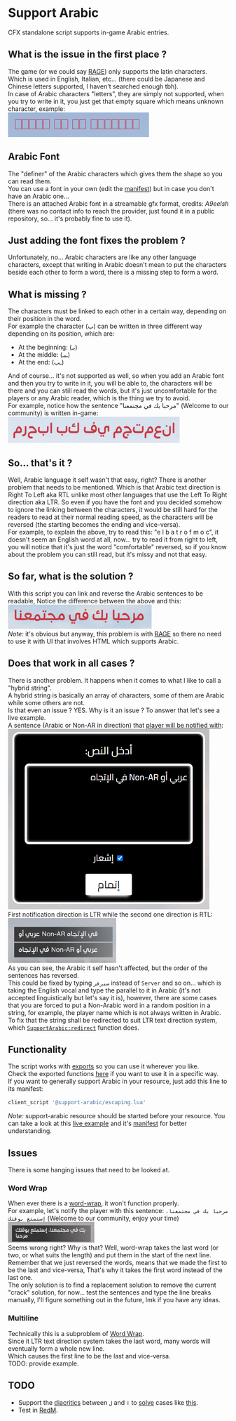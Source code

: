 # Support Arabic
CFX standalone script supports in-game Arabic entries.

## What is the issue in the first place ?
The game (or we could say [RAGE](https://en.wikipedia.org/wiki/Rockstar_Advanced_Game_Engine)) only supports the latin characters.  
Which is used in English, Italian, etc... (there could be Japanese and Chinese letters supported, I haven't searched enough tbh).  
In case of Arabic characters "letters", they are simply not supported, when you try to write in it, you just get that empty square which means unknown character, example:  
![Unknown Characters](https://raw.githubusercontent.com/imperfect-fivem/support-arabic/c0b16a597819a487f9bb9610964716d9e0508ae3/images/unknown-characters.png)  

## Arabic Font
The "definer" of the Arabic characters which gives them the shape so you can read them.  
You can use a font in your own (edit the [manifest](https://github.com/imperfect-fivem/support-arabic/blob/c0b16a597819a487f9bb9610964716d9e0508ae3/fxmanifest.lua#L9)) but in case you don't have an Arabic one...  
There is an attached Arabic font in a streamable gfx format, credits: *A9eelsh* (there was no contact info to reach the provider, just found it in a public repository, so... it's probably fine to use it).

## Just adding the font fixes the problem ?
Unfortunately, no... Arabic characters are like any other language characters, except that writing in Arabic doesn't mean to put the characters beside each other to form a word, there is a missing step to form a word.

## What is missing ?
The characters must be linked to each other in a certain way, depending on their position in the word.  
For example the character (ب) can be written in three different way depending on its position, which are:  
- At the beginning: (بـ)
- At the middle: (ـبـ)
- At the end: (ـب)  

And of course... it's not supported as well, so when you add an Arabic font and then you try to write in it, you will be able to, the characters will be there and you can still read the words, but it's just uncomfortable for the players or any Arabic reader, which is the thing we try to avoid.  
For example, notice how the sentence "مرحبا بك في مجتمعنا" (Welcome to our community) is written in-game:  
![Unlinked Arabic](https://raw.githubusercontent.com/imperfect-fivem/support-arabic/c0b16a597819a487f9bb9610964716d9e0508ae3/images/unlinked-arabic.png)  

## So... that's it ?
Well, Arabic language it self wasn't that easy, right? There is another problem that needs to be mentioned. Which is that Arabic text direction is Right To Left aka RTL unlike most other languages that use the Left To Right direction aka LTR.
So even if you have the font and you decided somehow to ignore the linking between the characters, it would be still hard for the readers to read at their normal reading speed, as the characters will be reversed (the starting becomes the ending and vice-versa).  
For example, to explain the above, try to read this: "e l b a t r o f m o c", it doesn't seem an English word at all, now... try to read it from right to left, you will notice that it's just the word "comfortable" reversed, so if you know about the problem you can still read, but it's missy and not that easy.

## So far, what is the solution ?
With this script you can link and reverse the Arabic sentences to be readable, Notice the difference between the above and this:  
![Linked Arabic](https://raw.githubusercontent.com/imperfect-fivem/support-arabic/c0b16a597819a487f9bb9610964716d9e0508ae3/images/linked-arabic.png)  
_Note:_ it's obvious but anyway, this problem is with [RAGE](https://en.wikipedia.org/wiki/Rockstar_Advanced_Game_Engine) so there no need to use it with UI that involves HTML which supports Arabic.

## Does that work in all cases ?
There is another problem. It happens when it comes to what I like to call a "hybrid string".  
A hybrid string is basically an array of characters, some of them are Arabic while some others are not.  
Is that even an issue ? YES. Why is it an issue ? To answer that let's see a live example.  
A sentence (Arabic or Non-AR in direction) that [player will be notified with](https://github.com/imperfect-fivem/support-arabic/blob/c0b16a597819a487f9bb9610964716d9e0508ae3/examples/fivem/client.lua):  
![test-sentence](https://raw.githubusercontent.com/imperfect-fivem/support-arabic/c0b16a597819a487f9bb9610964716d9e0508ae3/images/test-sentence.png)  
First notification direction is LTR while the second one direction is RTL:  
![direction-difference](https://raw.githubusercontent.com/imperfect-fivem/support-arabic/c0b16a597819a487f9bb9610964716d9e0508ae3/images/direction-difference.png)  
As you can see, the Arabic it self hasn't affected, but the order of the sentences has reversed.  
This could be fixed by typing `سيرفر` instead of `Server` and so on... which is taking the English vocal and type the parallel to it in Arabic (it's not accepted linguistically but let's say it is), however, there are some cases that you are forced to put a Non-Arabic word in a random position in a string, for example, the player name which is not always written in Arabic.  
To fix that the string shall be redirected to suit LTR text direction system, which [`SupportArabic:redirect`](https://github.com/imperfect-fivem/support-arabic/blob/c0b16a597819a487f9bb9610964716d9e0508ae3/Exports.md#supportarabicredirect) function does.

## Functionality
The script works with [exports](https://docs.fivem.net/docs/scripting-reference/runtimes/javascript/functions/exports/) so you can use it wherever you like.  
Check the exported functions [here](https://github.com/imperfect-fivem/support-arabic/blob/c0b16a597819a487f9bb9610964716d9e0508ae3/Exports.md) if you want to use it in a specific way.  
If you want to generally support Arabic in your resource, just add this line to its manifest:  
```lua
client_script '@support-arabic/escaping.lua'
```
_Note:_ support-arabic resource should be started before your resource.
You can take a look at this [live example](https://github.com/imperfect-fivem/support-arabic/tree/c0b16a597819a487f9bb9610964716d9e0508ae3/examples/fivem) and it's [manifest](https://github.com/imperfect-fivem/support-arabic/blob/c0b16a597819a487f9bb9610964716d9e0508ae3/fxmanifest.lua#L22) for better understanding.

## Issues
There is some hanging issues that need to be looked at.

### Word Wrap 
When ever there is a [word-wrap](https://en.wikipedia.org/wiki/Line_wrap_and_word_wrap), it won't function properly.  
For example, let's notify the player with this sentence: `مرحبا بك في مجتمعنا، إستمتع بوقتك` (Welcome to our community, enjoy your time)  
![Wrap Arabic](https://raw.githubusercontent.com/imperfect-fivem/support-arabic/c0b16a597819a487f9bb9610964716d9e0508ae3/images/wrap-arabic.png)  
Seems wrong right? Why is that? Well, word-wrap takes the last word (or two, or what suits the length) and put them in the start of the next line.  
Remember that we just reversed the words, means that we made the first to be the last and vice-versa, That's why it takes the first word instead of the last one.  
The only solution is to find a replacement solution to remove the current "crack" solution, for now... test the sentences and type the line breaks manually, I'll figure something out in the future, lmk if you have any ideas.

### Multiline
Technically this is a subproblem of [Word Wrap](#word-wrap).  
Since it LTR text direction system takes the last word, many words will eventually form a whole new line.  
Which causes the first line to be the last and vice-versa.  
TODO: provide example.

## TODO
- Support the [diacritics](https://en.wikipedia.org/wiki/Arabic_diacritics) between `ل` and `ا` to [solve](https://github.com/imperfect-fivem/support-arabic/blob/c0b16a597819a487f9bb9610964716d9e0508ae3/src/linking.js#L131) cases like [this](https://github.com/imperfect-fivem/support-arabic/blob/c0b16a597819a487f9bb9610964716d9e0508ae3/examples/test-result.log#L45).
- Test in [RedM](https://redm.net/).
